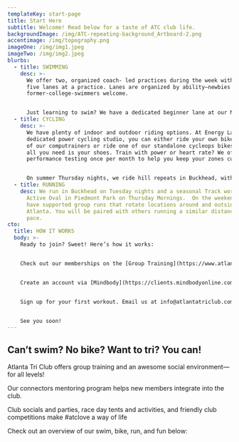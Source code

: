 ```yaml
---
templateKey: start-page
title: Start Here
subtitle: Welcome! Read below for a taste of ATC club life.
backgroundImage: /img/ATC-repeating-background_Artboard-2.png
accentimage: /img/topography.png
imageOne: /img/img1.jpeg
imageTwo: /img/img2.jpeg
blurbs:
  - title: SWIMMING
    desc: >-
      We offer two, organized coach- led practices during the week with three to
      five lanes at a practice. Lanes are organized by ability—newbies and
      former-college-swimmers welcome.


      Just learning to swim? We have a dedicated beginner lane at our Monday & Wednesday night sessions for that. All our practices are beginner friendly. Two to three times per month during summer we offer supported open water sessions at Red Top Mountain in Cartersville.
  - title: CYCLING
    desc: >-
      We have plenty of indoor and outdoor riding options. At Energy Lab, our
      dedicated power cycling studio, you can either ride your own bike with one
      of our computrainers or ride one of our standalone cycleops bikes—where
      all you need is your shoes. Train with power or heart rate? We offer
      performance testing once per month to help you keep your zones current.


      On summer Thursday nights, we ride hill repeats in Buckhead, with optional pizza and beer afterwards at Fellinis. And on the weekends, we have supported long rides at various popular locations in the summer, and Energy Lab studio rides in the winter. New to group rides? You’ll be paired with others going a similar distance and speed so you don’t have to ride alone!
  - title: RUNNING
    desc: We run in Buckhead on Tuesday nights and a seasonal Track workout at The
      Active Oval in Piedmont Park on Thursday Mornings.  On the weekends, we
      have supported group runs that rotate locations around and outside
      Atlanta. You will be paired with others running a similar distance and
      pace.
cto:
  title: HOW IT WORKS
  body: >-
    Ready to join? Sweet! Here’s how it works:


    Check out our memberships on the [Group Training](https://www.atlantatriathlonclub.com/membership-options/) page and select a membership, or a free trial.


    Create an account via [Mindbody](https://clients.mindbodyonline.com/classic/ws?studioid=30262&stype=-98) and sign up. This is the same account you’ll use to register for all classes.


    Sign up for your first workout. Email us at info@atlantatriclub.com with questions.


    See you soon!
---
```


## Can’t swim? No bike? Want to tri? You can!

Atlanta Tri Club offers group training and an awesome social environment—for all levels!

Our connectors mentoring program helps new members integrate into the club.

Club socials and parties, race day tents and activities, and friendly club competitions make #atclove a way of life

Check out an overview of our swim, bike, run, and fun below:
